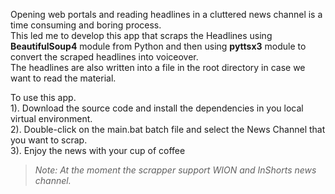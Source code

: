 Opening web portals and reading headlines in a cluttered news channel is a time consuming and boring process.  
This led me to develop this app that scraps the Headlines using **BeautifulSoup4** module from Python and then using **pyttsx3** module to convert the scraped headlines into voiceover.  
The headlines are also written into a file in the root directory in case we want to read the material.

To use this app.  
1). Download the source code and install the dependencies in you local virtual environment.  
2). Double-click on the main.bat batch file and select the News Channel that you want to scrap.  
3). Enjoy the news with your cup of coffee

> *Note: At the moment the scrapper support WION and InShorts news channel.*
